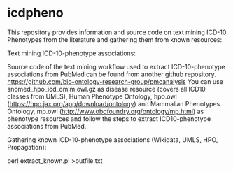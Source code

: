# icdpheno
This repository provides information and source code on text mining ICD-10 Phenotypes from the literature and gathering them from known resources:

 Text mining ICD-10-phenotype associations:

Source code of the text mining workflow used to extract ICD-10-phenotype associations from PubMed can be found from another github repository. 
https://github.com/bio-ontology-research-group/pmcanalysis
You can use snomed_hpo_icd_omim.owl.gz as disease resource (covers all ICD10 classes from UMLS), Human Phenotype Ontology, hpo.owl (https://hpo.jax.org/app/download/ontology) and Mammalian Phenotypes Ontology, mp.owl (http://www.obofoundry.org/ontology/mp.html) as phenotype resources and follow the steps to extract ICD10-phenotype associations from PubMed.

 Gathering known ICD-10-phenotype associations (Wikidata, UMLS, HPO, Propagation):

perl extract_known.pl >outfile.txt
